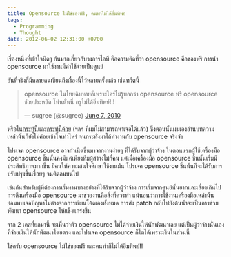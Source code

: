 ```yaml
---
title: Opensource ไม่ใช่ของฟรี, คนทำไม่ได้อิ่มทิพย์
tags:
  - Programming
  - Thought
date: 2012-06-02 12:31:00 +0700
---
```


เรื่องหนึ่งที่เข้าใจผิดๆ กันมากเกี่ยวกับวงการไอที คือความคิดที่ว่า opensource คือของฟรี การนำ opensource มาใช้งานมีค่าใช้จ่ายเป็นศูนย์

อันที่จริงก็มีหลายคนเขียนถึงเรื่องนี้ไว้หลายครั้งแล้ว เช่นทวีตนี้

<blockquote class="twitter-tweet" data-lang="en"><p lang="th" dir="ltr">opensource ในไทยฉิบหายก็เพราะใครไม่รู้บอกว่า opensource ฟรี opensource ช่วยประหยัด โน่นนั่นนี่ กรูไม่ได้อิ่มทิพย์!!!</p>&mdash; sugree (@sugree) <a href="https://twitter.com/sugree/status/15636438369">June 7, 2010</a></blockquote>

หรือใน[กระทู้นี้][thread  blognone]และ[กระทู้นี้ด้วย][thread ubuntu club] (ฯลฯ ที่ผมไม่สามารถหาเจอได้แล้ว) ซึ่งตอนนั้นผมเองอ่านบทความเหล่านั้นก็ยังไม่ค่อยเข้าใจเท่าไหร่ จนกระทั่งมาได้ทำงานกับ opensource จริงจัง

โปรเจค opensource อาจกำเนิดขึ้นมาจากงานง่ายๆ ที่ได้รับจากผู้ว่าจ้าง ในตอนแรกผู้ใช้เครื่องมือ opensource ชิ้นนั้นคงมีแค่เพียงทีมผู้สร้างไม่กี่คน แต่เมื่อเครื่องมือ opensource ชิ้นนั้นเริ่มมีประสิทธิภาพมากขึ้น มีคนให้ความสนใจศึกษาใช้งานมัน โปรเจค opensource ชิ้นนั้นก็จะได้รับการปรับปรุงขึ้นเรื่อยๆ จนติดลมบนไป

เช่นกันสำหรับผู้ที่ต้องการเริ่มงานบางอย่างที่ได้รับจากผู้ว่าจ้าง การเริ่มจากศูนย์นั้นยากและเสี่ยงเกินไป การดึงเครื่องมือ opensource มาช่วยงานคือสิ่งที่ควรทำ แน่นอนว่าการใช้งานเครื่องมือเหล่านั้น ย่อมพบเจอปัญหาไม่ต่างจากการเขียนโค้ดเองทั้งหมด การส่ง patch กลับไปยังต้นน้ำจะเป็นการช่วยพัฒนา opensource ให้แข็งแกร่งขึ้น

จาก 2 เคสที่ยกมานี้ จะเห็นว่าตัว opensource ไม่ได้จ่ายเงินให้นักพัฒนาเลย แต่เป็นผู้ว่าจ้างนั่นเองที่จ่ายเงินให้นักพัฒนาโดยตรง และโปรเจค opensource ก็โตได้เพราะเงินในส่วนนี้

ใช่ครับ opensource ไม่ใช่ของฟรี และคนทำก็ไม่ได้อิ่มทิพย์!!


[thread blognone]: //www.blognone.com/news/26208/
[thread ubuntu club]: //ubuntuclub.com/node/867
